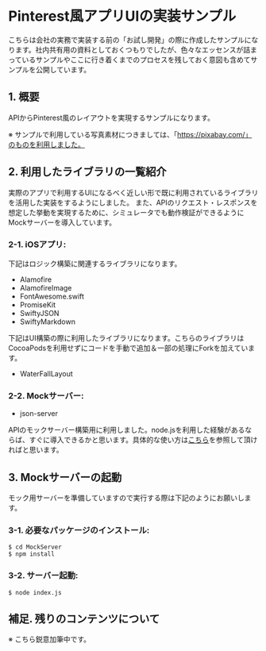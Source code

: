 # Pinterest風アプリUIの実装サンプル

こちらは会社の実務で実装する前の「お試し開発」の際に作成したサンプルになります。社内共有用の資料としておくつもりでしたが、色々なエッセンスが詰まっているサンプルやここに行き着くまでのプロセスを残しておく意図も含めてサンプルを公開しています。

## 1. 概要

APIからPinterest風のレイアウトを実現するサンプルになります。

※ サンプルで利用している写真素材につきましては、「https://pixabay.com/」のものを利用しました。

## 2. 利用したライブラリの一覧紹介

実際のアプリで利用するUIになるべく近しい形で既に利用されているライブラリを活用した実装をするようにしました。
また、APIのリクエスト・レスポンスを想定した挙動を実現するために、シミュレータでも動作検証ができるようにMockサーバーを導入しています。

### 2-1. iOSアプリ:

下記はロジック構築に関連するライブラリになります。

- Alamofire
- AlamofireImage
- FontAwesome.swift
- PromiseKit
- SwiftyJSON
- SwiftyMarkdown

下記はUI構築の際に利用したライブラリになります。こちらのライブラリはCocoaPodsを利用せずにコードを手動で追加＆一部の処理にForkを加えています。

- WaterFallLayout

### 2-2. Mockサーバー:

- json-server

APIのモックサーバー構築用に利用しました。node.jsを利用した経験があるならば、すぐに導入できるかと思います。具体的な使い方は[こちら](https://blog.eleven-labs.com/en/json-server/)を参照して頂ければと思います。

## 3. Mockサーバーの起動

モック用サーバーを準備していますので実行する際は下記のようにお願いします。

### 3-1. 必要なパッケージのインストール:

```
$ cd MockServer
$ npm install
```

### 3-2. サーバー起動:

```
$ node index.js
```

## 補足. 残りのコンテンツについて

※ こちら鋭意加筆中です。
